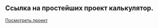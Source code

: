 ## Ссылка на простейших проект калькулятор.
[Посмотреть проект](https://calculator-on-as75hhi17-terrondors-projects.vercel.app/)